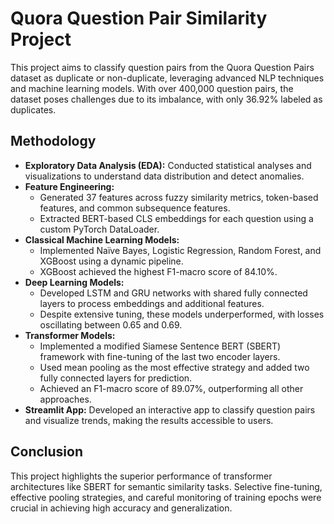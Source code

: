 # Quora Question Pair Similarity Project

This project aims to classify question pairs from the Quora Question Pairs dataset as duplicate or non-duplicate, leveraging advanced NLP techniques and machine learning models. With over 400,000 question pairs, the dataset poses challenges due to its imbalance, with only 36.92% labeled as duplicates.

## Methodology

- **Exploratory Data Analysis (EDA):** Conducted statistical analyses and visualizations to understand data distribution and detect anomalies.
- **Feature Engineering:** 
  - Generated 37 features across fuzzy similarity metrics, token-based features, and common subsequence features.
  - Extracted BERT-based CLS embeddings for each question using a custom PyTorch DataLoader.
- **Classical Machine Learning Models:**
  - Implemented Naïve Bayes, Logistic Regression, Random Forest, and XGBoost using a dynamic pipeline.
  - XGBoost achieved the highest F1-macro score of 84.10%.
- **Deep Learning Models:**
  - Developed LSTM and GRU networks with shared fully connected layers to process embeddings and additional features.
  - Despite extensive tuning, these models underperformed, with losses oscillating between 0.65 and 0.69.
- **Transformer Models:**
  - Implemented a modified Siamese Sentence BERT (SBERT) framework with fine-tuning of the last two encoder layers.
  - Used mean pooling as the most effective strategy and added two fully connected layers for prediction.
  - Achieved an F1-macro score of 89.07%, outperforming all other approaches.
- **Streamlit App:** Developed an interactive app to classify question pairs and visualize trends, making the results accessible to users.

## Conclusion

This project highlights the superior performance of transformer architectures like SBERT for semantic similarity tasks. Selective fine-tuning, effective pooling strategies, and careful monitoring of training epochs were crucial in achieving high accuracy and generalization.
